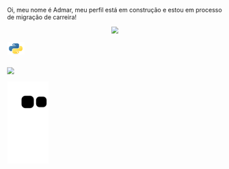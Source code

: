 Oi, meu nome é Admar, meu perfil está em construção e estou em processo de migração de carreira! 
<div align="center">
  <a href="https://github.com/Adezaks">
  <img height="200em" src="https://github-readme-stats.vercel.app/api?username=Admar&show_icons=true&theme=black&include_all_commits=true&count_private=true"/>
</div>
<div style="display: inline_block"><br>
  <img align="center" alt="Ade-Python" height="30" width="40" src="https://raw.githubusercontent.com/devicons/devicon/master/icons/python/python-original.svg">
</div>
  
  ##
 
<div> 
 
  <a href="https://www.linkedin.com/in/admar-zakszeski-neto-608012142" target="_blank"><img src="https://img.shields.io/badge/-LinkedIn-%230077B5?style=for-the-badge&logo=linkedin&logoColor=white" target="_blank"></a> 
 
  ![Snake animation](https://github.com/rafaballerini/rafaballerini/blob/output/github-contribution-grid-snake.svg)
 
</div>
